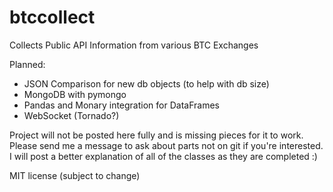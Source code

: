 # btccollect
Collects Public API Information from various BTC Exchanges

Planned:
  - JSON Comparison for new db objects (to help with db size)
  - MongoDB with pymongo
  - Pandas and Monary integration for DataFrames
  - WebSocket (Tornado?)

Project will not be posted here fully and is missing pieces for it to work. Please send me a message to ask about parts not on git if you're interested. I will post a better explanation of all of the classes as they are completed :)

MIT license (subject to change)
